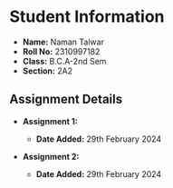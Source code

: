 # Student Information

- **Name:** Naman Talwar
- **Roll No:** 2310997182
- **Class:** B.C.A-2nd Sem
- **Section:** 2A2

## Assignment Details

- **Assignment 1:**
  - **Date Added:** 29th February 2024

- **Assignment 2:**
  - **Date Added:** 29th February 2024

